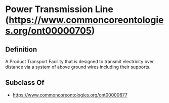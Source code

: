 # Power Transmission Line (https://www.commoncoreontologies.org/ont00000705)

## Definition
A Product Transport Facility that is designed to transmit electricity over distance via a system of above ground wires including their supports.

## Subclass Of
- https://www.commoncoreontologies.org/ont00000677

